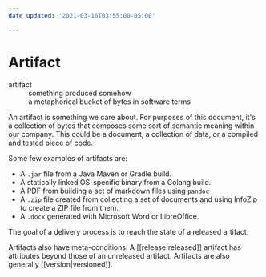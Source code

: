```yaml
---
date updated: '2021-03-16T03:55:00-05:00'

---
```


# Artifact

<dl>
<dt>artifact</dt>
<dd>something produced somehow</dd>
<dd>a metaphorical bucket of bytes in software terms</dd>
</dl>

An artifact is something we care about.  For purposes of this document, it's a collection of bytes that composes some sort of semantic meaning within our company.  This could be a document, a collection of data, or a compiled and tested piece of code.

Some few examples of artifacts are:

- A `.jar` file from a Java Maven or Gradle build.
- A statically linked OS-specific binary from a Golang build.
- A PDF from building a set of markdown files using `pandoc`
- A `.zip` file created from collecting a set of documents and using InfoZip to create a ZIP file from them.
- A `.docx` generated with Microsoft Word or LibreOffice.

The goal of a delivery process is to reach the state of a released artifact.

Artifacts also have meta-conditions.  A [[release|released]] artifact has attributes beyond those of an unreleased artifact.  Artifacts are also generally [[version|versioned]].
